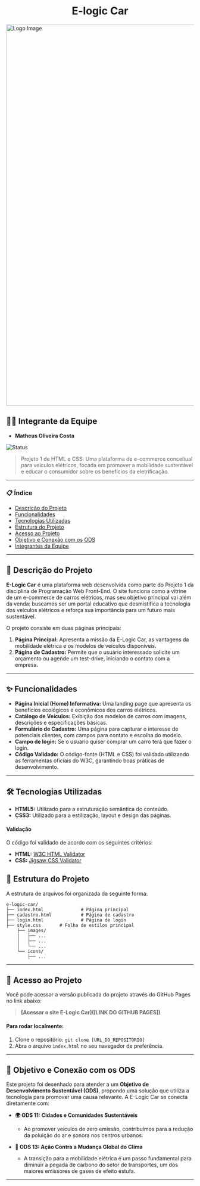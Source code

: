 <h1 align="center"> E-logic Car </h1>
<img width="1024" height="1024" alt="Logo Image" src="https://github.com/user-attachments/assets/d9264f10-bab1-42b9-8514-ca4c69721fb0" />


## 👨‍💻 Integrante da Equipe

* **Matheus Oliveira Costa**

![Status](https://img.shields.io/badge/status-em_desenvolvimento-yellow)

> Projeto 1 de HTML e CSS: Uma plataforma de e-commerce conceitual para veículos elétricos, focada em promover a mobilidade sustentável e educar o consumidor sobre os benefícios da eletrificação.

---

### 📋 Índice

* [Descrição do Projeto](#descrição-do-projeto)
* [Funcionalidades](#funcionalidades)
* [Tecnologias Utilizadas](#tecnologias-utilizadas)
* [Estrutura do Projeto](#estrutura-do-projeto)
* [Acesso ao Projeto](#acesso-ao-projeto)
* [Objetivo e Conexão com os ODS](#objetivo-e-conexão-com-os-ods)
* [Integrantes da Equipe](#integrantes-da-equipe)

---

## 📖 Descrição do Projeto

**E-Logic Car** é uma plataforma web desenvolvida como parte do Projeto 1 da disciplina de Programação Web Front-End. O site funciona como a vitrine de um e-commerce de carros elétricos, mas seu objetivo principal vai além da venda: buscamos ser um portal educativo que desmistifica a tecnologia dos veículos elétricos e reforça sua importância para um futuro mais sustentável.

O projeto consiste em duas páginas principais:
1.  **Página Principal:** Apresenta a missão da E-Logic Car, as vantagens da mobilidade elétrica e os modelos de veículos disponíveis.
2.  **Página de Cadastro:** Permite que o usuário interessado solicite um orçamento ou agende um test-drive, iniciando o contato com a empresa.

---

## ✨ Funcionalidades

* **Página Inicial (Home) Informativa:** Uma landing page que apresenta os benefícios ecológicos e econômicos dos carros elétricos.
* **Catálogo de Veículos:** Exibição dos modelos de carros com imagens, descrições e especificações básicas.
* **Formulário de Cadastro:** Uma página para capturar o interesse de potenciais clientes, com campos para contato e escolha do modelo.
* **Campo de login:** Se o usuario quiser comprar um carro terá que fazer o login.
* **Código Validado:** O código-fonte (HTML e CSS) foi validado utilizando as ferramentas oficiais do W3C, garantindo boas práticas de desenvolvimento.
---

## 🛠️ Tecnologias Utilizadas

* **HTML5:** Utilizado para a estruturação semântica do conteúdo.
* **CSS3:** Utilizado para a estilização, layout e design das páginas.

#### Validação
O código foi validado de acordo com os seguintes critérios:
* **HTML:** [W3C HTML Validator](https://validator.w3.org/)
* **CSS:** [Jigsaw CSS Validator](https://jigsaw.w3.org/css-validator/)

## 📁 Estrutura do Projeto

A estrutura de arquivos foi organizada da seguinte forma:

```
e-logic-car/
├── index.html              # Página principal
├── cadastro.html           # Página de cadastro
├── login.html              # Página de login
├── style.css       # Folha de estilos principal
    ├── images/
    │   ├── ...
    │   ├── ...
    │   └── ...
    └── icons/
        ├── ...
```

---

## 🚀 Acesso ao Projeto

Você pode acessar a versão publicada do projeto através do GitHub Pages no link abaixo:

> **[Acessar o site E-Logic Car]([LINK DO GITHUB PAGES])**

#### Para rodar localmente:
1.  Clone o repositório: `git clone [URL_DO_REPOSITORIO]`
2.  Abra o arquivo `index.html` no seu navegador de preferência.

---

## 🎯 Objetivo e Conexão com os ODS

Este projeto foi desenhado para atender a um **Objetivo de Desenvolvimento Sustentável (ODS)**, propondo uma solução que utiliza a tecnologia para promover uma causa relevante. A E-Logic Car se conecta diretamente com:

* **🌍 ODS 11: Cidades e Comunidades Sustentáveis**
    * Ao promover veículos de zero emissão, contribuímos para a redução da poluição do ar e sonora nos centros urbanos.

* **💨 ODS 13: Ação Contra a Mudança Global do Clima**
    * A transição para a mobilidade elétrica é um passo fundamental para diminuir a pegada de carbono do setor de transportes, um dos maiores emissores de gases de efeito estufa.

---
